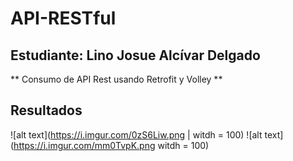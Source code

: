 # API-RESTful
## Estudiante: Lino Josue Alcívar Delgado
** Consumo de API Rest usando Retrofit y Volley **
## Resultados
![alt text](https://i.imgur.com/0zS6Liw.png | witdh = 100)
![alt text](https://i.imgur.com/mm0TvpK.png witdh = 100)
